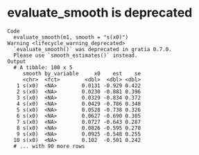 # evaluate_smooth is deprecated

    Code
      evaluate_smooth(m1, smooth = "s(x0)")
    Warning <lifecycle_warning_deprecated>
      `evaluate_smooth()` was deprecated in gratia 0.7.0.
      Please use `smooth_estimates()` instead.
    Output
      # A tibble: 100 x 5
         smooth by_variable     x0    est    se
         <chr>  <fct>        <dbl>  <dbl> <dbl>
       1 s(x0)  <NA>        0.0131 -0.929 0.422
       2 s(x0)  <NA>        0.0230 -0.881 0.396
       3 s(x0)  <NA>        0.0329 -0.834 0.372
       4 s(x0)  <NA>        0.0429 -0.786 0.348
       5 s(x0)  <NA>        0.0528 -0.738 0.326
       6 s(x0)  <NA>        0.0627 -0.690 0.305
       7 s(x0)  <NA>        0.0727 -0.643 0.287
       8 s(x0)  <NA>        0.0826 -0.595 0.270
       9 s(x0)  <NA>        0.0925 -0.548 0.255
      10 s(x0)  <NA>        0.102  -0.501 0.242
      # ... with 90 more rows

